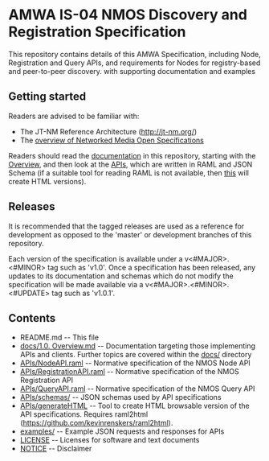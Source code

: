 # AMWA IS-04 NMOS Discovery and Registration Specification

This repository contains details of this AMWA Specification, including Node, Registration and Query APIs, and requirements for Nodes for registry-based and peer-to-peer discovery. with supporting documentation and examples

## Getting started

Readers are advised to be familiar with:
* The JT-NM Reference Architecture (http://jt-nm.org/)
* The [overview of Networked Media Open Specifications](https://github.com/AMWA-TV/nmos)

Readers should read the [documentation](docs/) in this repository, starting with the [Overview](docs/1.0.%20Overview.md), and then look at the [APIs](APIs/), which are written in RAML and JSON Schema (if a suitable tool for reading RAML is not available, then [this](APIs/generateHTML) will create HTML versions).

## Releases

It is recommended that the tagged releases are used as a reference for development as opposed to the 'master' or development branches of this repository.

Each version of the specification is available under a v&lt;#MAJOR&gt;.&lt;#MINOR&gt; tag such as 'v1.0'. Once a specification has been released, any updates to its documentation and schemas which do not modify the specification will be made available via a v&lt;#MAJOR&gt;.&lt;#MINOR&gt;.&lt;#UPDATE&gt; tag such as 'v1.0.1'.

## Contents

* README.md -- This file
* [docs/1.0. Overview.md](docs/1.0.%20Overview.md) -- Documentation targeting those implementing APIs and clients. Further topics are covered within the [docs/](docs/) directory
* [APIs/NodeAPI.raml](APIs/NodeAPI.raml) -- Normative specification of the NMOS Node API
* [APIs/RegistrationAPI.raml](APIs/RegistrationAPI.raml) -- Normative specification of the NMOS Registration API
* [APIs/QueryAPI.raml](APIs/QueryAPI.raml) -- Normative specification of the NMOS Query API
* [APIs/schemas/](APIs/schemas/) -- JSON schemas used by API specifications
* [APIs/generateHTML](APIs/generateHTML) -- Tool to create HTML browsable version of the API specifications. Requires raml2html (https://github.com/kevinrenskers/raml2html).
* [examples/](examples/) -- Example JSON requests and responses for APIs
* [LICENSE](LICENSE) -- Licenses for software and text documents
* [NOTICE](NOTICE) -- Disclaimer
